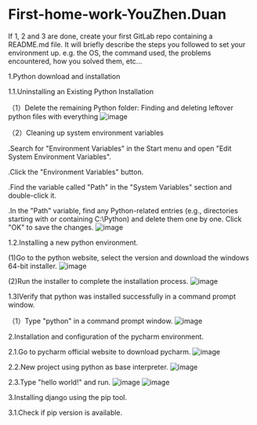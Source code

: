 # First-home-work-YouZhen.Duan
If 1, 2 and 3 are done, create your first GitLab repo containing a README.md file. It will briefly describe the steps you followed to set your environment up. e.g. the OS, the command used, the problems encountered, how you solved them, etc...

1.Python download and installation

1.1.Uninstalling an Existing Python Installation

（1）Delete the remaining Python folder:
Finding and deleting leftover python files with everything
![image](https://github.com/YorkDuan/First-home-work-YouZhen.Duan/assets/156828673/454e9b63-388c-4390-9215-ea1913777f5a)

（2）Cleaning up system environment variables

.Search for "Environment Variables" in the Start menu and open "Edit System Environment Variables".

.Click the "Environment Variables" button.

.Find the variable called "Path" in the "System Variables" section and double-click it.

.In the "Path" variable, find any Python-related entries (e.g., directories starting with or containing C:\Python) and delete them one by one. Click "OK" to save the changes.
![image](https://github.com/YorkDuan/First-home-work-YouZhen.Duan/assets/156828673/6cb9687a-e276-4808-95de-db2b7511e6f7)

1.2.Installing a new python environment.

(1)Go to the python website, select the version and download the windows 64-bit installer.
![image](https://github.com/YorkDuan/First-home-work-YouZhen.Duan/assets/156828673/35b5115e-78cb-49bb-a9d6-cec069982a86)

(2)Run the installer to complete the installation process.
![image](https://github.com/YorkDuan/First-home-work-YouZhen.Duan/assets/156828673/cd74879d-bbc4-40d4-b733-3663ec875a42)

1.3IVerify that python was installed successfully in a command prompt window.

（1）Type "python" in a command prompt window.
![image](https://github.com/YorkDuan/First-home-work-YouZhen.Duan/assets/156828673/886f1dea-e28e-48e7-a299-a805291b7fb8)

2.Installation and configuration of the pycharm environment.

2.1.Go to pycharm official website to download pycharm.
![image](https://github.com/YorkDuan/First-home-work-YouZhen.Duan/assets/156828673/ce505791-f96a-4a7e-9eb1-e5e8bd167a41)

2.2.New project using python as base interpreter.
![image](https://github.com/YorkDuan/First-home-work-YouZhen.Duan/assets/156828673/8c92ac63-504c-4af5-9037-59b565d262fe)

2.3.Type "hello world!" and run.
![image](https://github.com/YorkDuan/First-home-work-YouZhen.Duan/assets/156828673/70c667c2-17b6-4b3a-8864-23dcb0706fb6)
![image](https://github.com/YorkDuan/First-home-work-YouZhen.Duan/assets/156828673/9d93e251-fe38-495e-99ef-e3c7e89f548b)

3.Installing django using the pip tool.

3.1.Check if pip version is available.













